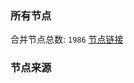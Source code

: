 ### 所有节点
合并节点总数: `1986`
[节点链接](https://raw.githubusercontent.com/rzhy1/11/master/sub/sub_merge_base64.txt)

### 节点来源